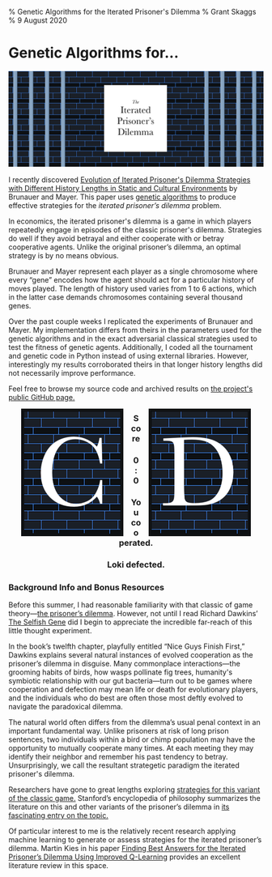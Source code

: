 % Genetic Algorithms for the Iterated Prisoner's Dilemma 
% Grant Skaggs 
% 9 August 2020

# Genetic Algorithms for...

<img src="../resources/ipd/ipd.png" alt="the iterated prisoner's dilemma">

I recently discovered [Evolution of Iterated Prisoner's Dilemma Strategies with Different History Lengths in Static and Cultural Environments](https://www.researchgate.net/publication/220999970_Evolution_of_iterated_prisoner's_dilemma_strategies_with_different_history_lengths_in_static_and_cultural_environments) by Brunauer and Mayer. This paper uses [genetic algorithms](https://towardsdatascience.com/introduction-to-genetic-algorithms-including-example-code-e396e98d8bf3) to produce effective strategies for the *iterated prisoner’s dilemma* problem.

In economics, the iterated prisoner's dilemma is a game in which players repeatedly engage in episodes of the classic prisoner's dilemma. Strategies do well if they avoid betrayal and either cooperate with or betray cooperative agents. Unlike the original prisoner’s dilemma, an optimal strategy is by no means obvious.

Brunauer and Mayer represent each player as a single chromosome where every “gene” encodes how the agent should act for a particular history of moves played. The length of history used varies from 1 to 6 actions, which in the latter case demands chromosomes containing several thousand genes.

Over the past couple weeks I replicated the experiments of Brunauer and Mayer. My implementation differs from theirs in the parameters used for the genetic algorithms and in the exact adversarial classical strategies used to test the fitness of genetic agents. Additionally, I coded all the tournament and genetic code in Python instead of using external libraries. However, interestingly my results corroborated theirs in that longer history lengths did not necessarily improve performance. 

Feel free to browse my source code and archived results on [the project's public GitHub page.](https://github.com/gskaggs/iterated-prisoners-dilemma)

<img src="../resources/ipd/moves/C.png" alt="player one's moves" onclick="recordMove(0)" style="width: 40%; padding-right:3%; padding-left:5%; float:left; cursor:pointer;">
<img src="../resources/ipd/moves/D.png" alt="player two's moves" onclick="recordMove(1)" style="width: 40%; padding-left:3%; padding-right:5%; float:right; cursor:pointer;">

<h3 style="text-align:center;">Score</h3>
<h3 id="score" style="text-align:center;">0 : 0</h3>
<h3 id="player-move" style="text-align:center;">You cooperated.</h3>
<h3 id="loki-move" style="text-align:center;">Loki defected.</h3>

<p style="clear: both;"></p>

<script> 

var scoreLabel = document.getElementById("score");
var playerMoveLabel = document.getElementById("player-move");
var lokiMoveLabel = document.getElementById("loki-move");
var historyLen = 3;
var hist = 0;
var lokiMoveLookUp = [0, 1, 0, 0, 0, 0, 0, 1, 0, 0, 1, 0, 0, 0, 1, 0, 0, 1, 1, 0, 0, 0, 0, 1, 0, 0, 1, 0, 0, 1, 1, 0, 0, 0, 1, 1, 1, 0, 1, 0, 1, 0, 0, 1, 1, 0, 0, 1, 1, 0, 0, 1, 1, 0, 1, 1, 0, 0, 1, 1, 0, 1, 1, 0]
var scores = [0, 0]

// Loki, player 
var lokiRewardLookUp = [1, 2, -1, 0]
var playerRewardLookUp = [1, -1, 2, 0]

function recordMove(playerMove) {
    lokiMove = lokiMoveLookUp[history];
    curMove = playerMove << 1 | lokiMove;
    scores[0] += playerRewardLookUp[curMove];
    scores[1] += lokiRewardLookUp[curMove];
    hist = (hist << 2) & ((1 <<  (2 * historyLen) - 1));
    hist |= curMove;

    console.log(parseInt(hist, 10))

    if (playerMove) {
        playerMoveLabel.innerHTML = "You defected.";
    } else {
        playerMoveLabel.innerHTML = "You cooperated.";
    }

    if (lokiMove) {
        lokiMoveLabel.innerHTML = "Loki defected.";
    } else {
        lokiMoveLabel.innerHTML = "Loki cooperated.";
    }

    scoreLabel.innerHTML = scores[0] + " : " + scores[1];
}

</script>

### Background Info and Bonus Resources

Before this summer, I had reasonable familiarity with that classic of game theory—[the prisoner’s dilemma](https://en.wikipedia.org/wiki/Prisoner%27s_dilemma). However, not until I read Richard Dawkins’ [The Selfish Gene](https://www.amazon.com/Selfish-Gene-Anniversary-Landmark-Paperback/dp/B0722G5V92) did I begin to appreciate the incredible far-reach of this little thought experiment. 

In the book’s twelfth chapter, playfully entitled “Nice Guys Finish First,” Dawkins explains several natural instances of evolved cooperation as the prisoner’s dilemma in disguise. Many commonplace interactions—the grooming habits of birds, how wasps pollinate fig trees, humanity's symbiotic relationship with our gut bacteria—turn out to be games where cooperation and defection may mean life or death for evolutionary players, and the individuals who do best are often those most deftly evolved to navigate the paradoxical dilemma.

The natural world often differs from the dilemma’s usual penal context in an important fundamental way. Unlike prisoners at risk of long prison sentences, two individuals within a bird or chimp population may have the opportunity to mutually cooperate many times. At each meeting they may identify their neighbor and remember his past tendency to betray. Unsurprisingly, we call the resultant strategetic paradigm the iterated prisoner's dilemma.

Researchers have gone to great lengths exploring [strategies for this variant of the classic game.](https://plato.stanford.edu/entries/prisoner-dilemma/strategy-table.html) Stanford’s encyclopedia of philosophy summarizes the literature on this and other variants of the prisoner’s dilemma in [its fascinating entry on the topic.](https://plato.stanford.edu/entries/prisoner-dilemma/) 

Of particular interest to me is the relatively recent research applying machine learning to generate or assess strategies for the iterated prisoner’s dilemma. Martin Kies in his paper [Finding Best Answers for the Iterated Prisoner’s Dilemma Using Improved Q-Learning](https://papers.ssrn.com/sol3/papers.cfm?abstract_id=3556714) provides an excellent literature review in this space. 



 





